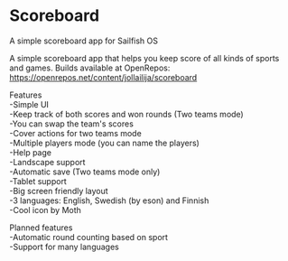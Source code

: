 # Scoreboard
A simple scoreboard app for Sailfish OS

A simple scoreboard app that helps you keep score of all kinds of sports and games.
Builds available at OpenRepos: https://openrepos.net/content/jollailija/scoreboard

Features  
-Simple UI  
-Keep track of both scores and won rounds (Two teams mode)  
-You can swap the team's scores  
-Cover actions for two teams mode  
-Multiple players mode (you can name the players)  
-Help page  
-Landscape support  
-Automatic save (Two teams mode only)  
-Tablet support  
-Big screen friendly layout  
-3 languages: English, Swedish (by eson) and Finnish  
-Cool icon by Moth  

Planned features  
-Automatic round counting based on sport  
-Support for many languages  
